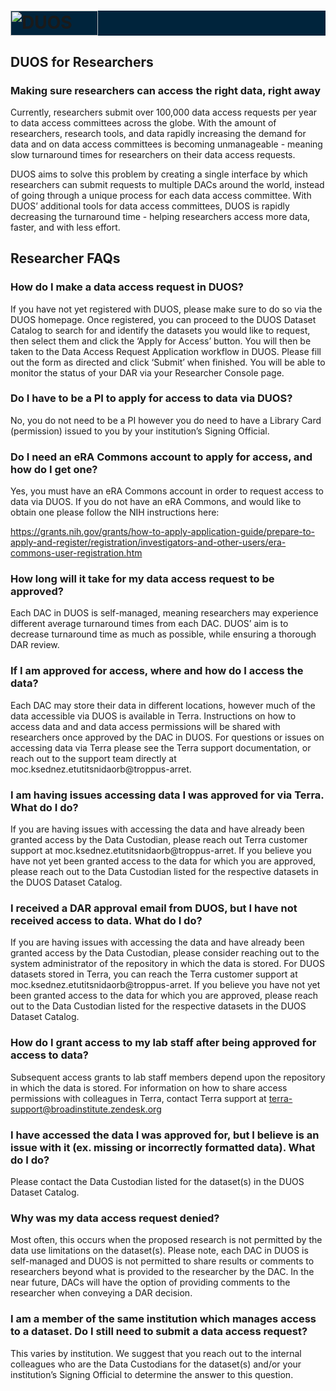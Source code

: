 <h1 style="background-color:#00243c;">
  <img alt="DUOS" src="duos-ui/duos_logo.svg" class="center" width="140px" height="40px">
</h1>

## DUOS for Researchers
### Making sure researchers can access the right data, right away
Currently, researchers submit over 100,000 data access requests per year to data access committees across the globe. With the amount of researchers, research tools, and data rapidly increasing the demand for data and on data access committees is becoming unmanageable - meaning slow turnaround times for researchers on their data access requests.

DUOS aims to solve this problem by creating a single interface by which researchers can submit requests to multiple DACs around the world, instead of going through a unique process for each data access committee. With DUOS’ additional tools for data access committees, DUOS is rapidly decreasing the turnaround time - helping researchers access more data, faster, and with less effort.

## Researcher FAQs
### How do I make a data access request in DUOS?
If you have not yet registered with DUOS, please make sure to do so via the DUOS homepage. Once registered, you can proceed to the DUOS Dataset Catalog to search for and identify the datasets you would like to request, then select them and click the ‘Apply for Access’ button. You will then be taken to the Data Access Request Application workflow in DUOS. Please fill out the form as directed and click ‘Submit’ when finished. You will be able to monitor the status of your DAR via your Researcher Console page.

### Do I have to be a PI to apply for access to data via DUOS?
No, you do not need to be a PI however you do need to have a Library Card (permission) issued to you by your institution’s Signing Official.

### Do I need an eRA Commons account to apply for access, and how do I get one?
Yes, you must have an eRA Commons account in order to request access to data via DUOS. If you do not have an eRA Commons, and would like to obtain one please follow the NIH instructions here:

https://grants.nih.gov/grants/how-to-apply-application-guide/prepare-to-apply-and-register/registration/investigators-and-other-users/era-commons-user-registration.htm

### How long will it take for my data access request to be approved?
Each DAC in DUOS is self-managed, meaning researchers may experience different average turnaround times from each DAC. DUOS’ aim is to decrease turnaround time as much as possible, while ensuring a thorough DAR review.

### If I am approved for access, where and how do I access the data?
Each DAC may store their data in different locations, however much of the data accessible via DUOS is available in Terra. Instructions on how to access data and and data access permissions will be shared with researchers once approved by the DAC in DUOS. For questions or issues on accessing data via Terra please see the Terra support documentation, or reach out to the support team directly at moc.ksednez.etutitsnidaorb@troppus-arret.

### I am having issues accessing data I was approved for via Terra. What do I do?
If you are having issues with accessing the data and have already been granted access by the Data Custodian, please reach out Terra customer support at moc.ksednez.etutitsnidaorb@troppus-arret. If you believe you have not yet been granted access to the data for which you are approved, please reach out to the Data Custodian listed for the respective datasets in the DUOS Dataset Catalog.

### I received a DAR approval email from DUOS, but I have not received access to data. What do I do?
If you are having issues with accessing the data and have already been granted access by the Data Custodian, please consider reaching out to the system administrator of the repository in which the data is stored. For DUOS datasets stored in Terra, you can reach the Terra customer support at moc.ksednez.etutitsnidaorb@troppus-arret. If you believe you have not yet been granted access to the data for which you are approved, please reach out to the Data Custodian listed for the respective datasets in the DUOS Dataset Catalog.

### How do I grant access to my lab staff after being approved for access to data?
Subsequent access grants to lab staff members depend upon the repository in which the data is stored. For information on how to share access permissions with colleagues in Terra, contact Terra support at terra-support@broadinstitute.zendesk.org

### I have accessed the data I was approved for, but I believe is an issue with it (ex. missing or incorrectly formatted data). What do I do?
Please contact the Data Custodian listed for the dataset(s) in the DUOS Dataset Catalog.

### Why was my data access request denied?
Most often, this occurs when the proposed research is not permitted by the data use limitations on the dataset(s). Please note, each DAC in DUOS is self-managed and DUOS is not permitted to share results or comments to researchers beyond what is provided to the researcher by the DAC. In the near future, DACs will have the option of providing comments to the researcher when conveying a DAR decision.

### I am a member of the same institution which manages access to a dataset. Do I still need to submit a data access request?
This varies by institution. We suggest that you reach out to the internal colleagues who are the Data Custodians for the dataset(s) and/or your institution’s Signing Official to determine the answer to this question.
